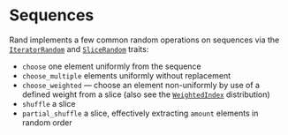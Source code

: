 # Sequences

Rand implements a few common random operations on sequences via the
[`IteratorRandom`] and [`SliceRandom`] traits:

-   `choose` one element uniformly from the sequence
-   `choose_multiple` elements uniformly without replacement
-   `choose_weighted` — choose an element non-uniformly by use of a defined
    weight from a slice (also see the [`WeightedIndex`] distribution)
-   `shuffle` a slice
-   `partial_shuffle` a slice, effectively extracting `amount` elements in
    random order

[`IteratorRandom`]: ../rand/rand/seq/trait.IteratorRandom.html
[`SliceRandom`]: ../rand/rand/seq/trait.SliceRandom.html
[`WeightedIndex`]: ../rand/rand/distributions/struct.WeightedIndex.html
